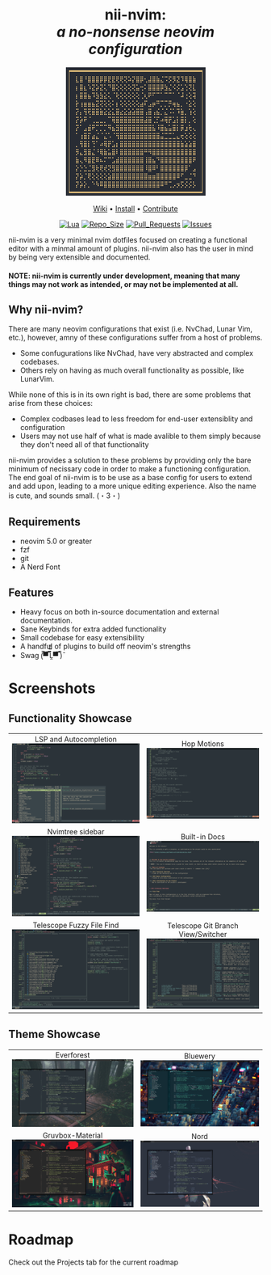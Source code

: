 <h1 align="center"> nii-nvim:<br><i>a no-nonsense neovim configuration</i></h1>
<div align="center">

![Fetch](https://github.com/Theory-of-Everything/imagehost/blob/main/nii-nvim/scrot_logo.png?raw=true)

</div>

<div align="center">
  <a href="https://github.com/Theory-of-Everything/nii-nvim/wiki">Wiki</a>
  <span> • </span>
  <a href="https://github.com/Theory-of-Everything/nii-nvim/wiki/Installation">Install</a>
  <span> • </span>
  <a href="https://github.com/Theory-of-Everything/nii-nvim/blob/master/CONTRIBUTING.md">Contribute</a>
  <p></p>
</div>

<div align="center">
  
[![Lua](https://img.shields.io/badge/Made%20With-Lua-2C2D72?style=for-the-badge&logo=lua&logoColor=white)]()
[![Repo_Size](https://img.shields.io/github/languages/code-size/theory-of-everything/nii-nvim?color=orange&label=Repo%20Size&style=for-the-badge)]()
[![Pull_Requests](https://img.shields.io/github/issues-pr/theory-of-everything/nii-nvim?style=for-the-badge)]()
[![Issues](https://img.shields.io/github/issues/theory-of-everything/nii-nvim?color=red&style=for-the-badge)]()
  
</div>

nii-nvim is a very minimal nvim dotfiles focused on creating a functional editor with a minmal amount of plugins. nii-nvim also has the user in mind by being very extensible and documented.
#### **NOTE**: nii-nvim is currently under development, meaning that many things may not work as intended, or may not be implemented at all.

## Why nii-nvim?
There are many neovim configurations that exist (i.e. NvChad, Lunar Vim, etc.), however, amny of these configurations suffer from a host of problems.
 - Some confugurations like NvChad, have very abstracted and complex codebases.
 - Others rely on having as much overall functionality as possible, like LunarVim.

While none of this is in its own right is bad, there are some problems that arise from these choices:
 - Complex codbases lead to less freedom for end-user extensiblity and configuration
 - Users may not use half of what is made avalible to them simply because they don't need all of that functionality

 nii-nvim provides a solution to these problems by providing only the bare minimum of necissary code in order to make a functioning configuration.
The end goal of nii-nvim is to be use as a base config for users to extend and add upon, leading to a more unique editing experience.
Also the name is cute, and sounds small. 	(・3・)

## Requirements
- neovim 5.0 or greater
- fzf
- git
- A Nerd Font

## Features
- Heavy focus on both in-source documentation and external documentation.
- Sane Keybinds for extra added functionality
- Small codebase for easy extensibility
- A handful of plugins to build off neovim's strengths
- Swag 	(̿▀̿ ̿Ĺ̯̿̿▀̿ ̿)̄

# Screenshots
## Functionality Showcase
| | |
|-|-|
| <div align="center"> LSP and Autocompletion ![lsp](https://raw.githubusercontent.com/Theory-of-Everything/imagehost/main/nii-nvim/feat_completion.png) </div>  | <div align="center"> Hop Motions </div> ![hop](https://raw.githubusercontent.com/Theory-of-Everything/imagehost/main/nii-nvim/feat_hop.png) |
| <div align="center"> Nvimtree sidebar </div> ![tree](https://raw.githubusercontent.com/Theory-of-Everything/imagehost/main/nii-nvim/feat_tree.png)| <div align="center"> Built-in Docs </div> ![docs](https://raw.githubusercontent.com/Theory-of-Everything/imagehost/main/nii-nvim/helpdoc.png)|
| <div align="center"> Telescope Fuzzy File Find </div> ![file_find](https://raw.githubusercontent.com/Theory-of-Everything/imagehost/main/nii-nvim/telescope_0.png) | <div align="center"> Telescope Git Branch View/Switcher </div>![git](https://raw.githubusercontent.com/Theory-of-Everything/imagehost/main/nii-nvim/telescope_1.png) |

## Theme Showcase
| | |
|-|-|
| <div align="center"> Everforest </div> ![Everforest](https://raw.githubusercontent.com/Theory-of-Everything/imagehost/main/nii-nvim/scrot_everforest.png) | <div align="center"> Bluewery </div>![Bluewery](https://raw.githubusercontent.com/Theory-of-Everything/imagehost/main/nii-nvim/scrot_bluewery.png) |
| <div align="center"> Gruvbox-Material </div> ![Gruvbox-material](https://raw.githubusercontent.com/Theory-of-Everything/imagehost/main/nii-nvim/scrot_gruvboxmaterial.png) | <div align="center"> Nord </div> ![Nord](https://raw.githubusercontent.com/Theory-of-Everything/imagehost/main/nii-nvim/scrot_nord.png) |

# Roadmap
Check out the Projects tab for the current roadmap
